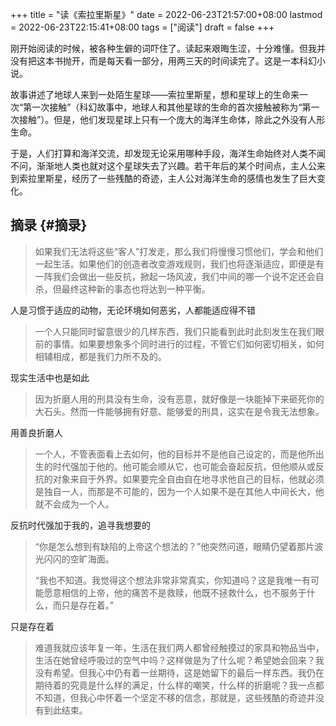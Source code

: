 +++
title = "读《索拉里斯星》"
date = 2022-06-23T21:57:00+08:00
lastmod = 2022-06-23T22:15:41+08:00
tags = ["阅读"]
draft = false
+++

刚开始阅读的时候，被各种生僻的词吓住了。读起来艰晦生涩，十分难懂。但我并没有把这本书抛开，而是每天看一部分，用两三天的时间读完了。这是一本科幻小说。

故事讲述了地球人来到一处陌生星球——索拉里斯星，想和星球上的生命来一次“第一次接触”（科幻故事中，地球人和其他星球的生命的首次接触被称为“第一次接触”）。但是，他们发现星球上只有一个庞大的海洋生命体，除此之外没有人形生命。

于是，人们打算和海洋交流，却发现无论采用哪种手段，海洋生命始终对人类不闻不问，渐渐地人类也就对这个星球失去了兴趣。若干年后的某个时间点，主人公来到索拉里斯星，经历了一些残酷的奇迹，主人公对海洋生命的感情也发生了巨大变化。


## 摘录 {#摘录}

> 如果我们无法将这些“客人”打发走，那么我们将慢慢习惯他们，学会和他们一起生活。如果他们的创造者改变游戏规则，我们也将逐渐适应，即便是有一阵我们会做出一些反抗，掀起一场风波，我们中间的哪一个说不定还会自杀，但最终这种新的事态也将达到一种平衡。

人是习惯于适应的动物，无论环境如何恶劣，人都能适应得不错

> 一个人只能同时留意很少的几样东西，我们只能看到此时此刻发生在我们眼前的事情。如果要想象多个同时进行的过程，不管它们如何密切相关，如何相辅相成，都是我们力所不及的。

现实生活中也是如此

> 因为折磨人用的刑具没有生命，没有恶意，就好像是一块能掉下来砸死你的大石头。然而一件能够拥有好意、能够爱的刑具，这实在是令我无法想象。

用善良折磨人

> 一个人，不管表面看上去如何，他的目标并不是他自己设定的，而是他所出生的时代强加于他的。他可能会顺从它，也可能会奋起反抗，但他顺从或反抗的对象来自于外界。如果要完全自由自在地寻求他自己的目标，他就必须是独自一人，而那是不可能的，因为一个人如果不是在其他人中间长大，他就不会成为一个人。

反抗时代强加于我的，追寻我想要的

> “你是怎么想到有缺陷的上帝这个想法的？”他突然问道，眼睛仍望着那片波光闪闪的空旷海面。
>
> “我也不知道。我觉得这个想法非常非常真实，你知道吗？这是我唯一有可能愿意相信的上帝，他的痛苦不是救赎，他既不拯救什么，也不服务于什么，而只是存在着。”

只是存在着

> 难道我就应该年复一年，生活在我们两人都曾经触摸过的家具和物品当中，生活在她曾经呼吸过的空气中吗？这样做是为了什么呢？希望她会回来？我没有希望。但我心中仍有着一丝期待，这是她留下的最后一样东西。我仍在期待着的究竟是什么样的满足，什么样的嘲笑，什么样的折磨呢？我一点都不知道，但我心中怀着一个坚定不移的信念，那就是，这些残酷的奇迹并没有到此结束。